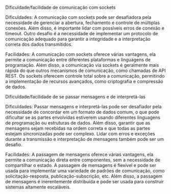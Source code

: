 
Dificuldade/facilidade de comunicação com sockets

Dificuldades: A comunicação com sockets pode ser desafiadora pela necessidade de gerenciar a abertura, fechamento e controle de múltiplas conexões. Além disso, é importante lidar com possíveis erros de conexão e timeout. Outro desafio é a necessidade de implementar um protocolo de comunicação adequado para garantir a integridade e a interpretação correta dos dados transmitidos.

Facilidades: A comunicação com sockets oferece várias vantagens, ela permite a comunicação entre diferentes plataformas e linguagens de programação. Além disso, a comunicação via sockets é geralmente mais rápida do que outros mecanismos de comunicação, como chamadas de API REST. Os sockets oferecem controle total sobre a comunicação, permitindo a implementação de recursos avançados, como criptografia e compressão de dados.


Dificuldade/facilidade de se passar mensagens e de interpretá-las

Dificuldades: Passar mensagens e interpretá-las pode ser desafiador pela necessidade de concordar em um formato de dados comum, o que pode dificultar se as partes envolvidas estiverem usando diferentes linguagens de programação ou estruturas de dados. Além disso, garantir que as mensagens sejam recebidas na ordem correta e que todas as partes estejam sincronizadas pode ser complexo. Lidar com erros e exceções durante a transmissão e interpretação de mensagens também pode ser um desafio.

Facilidades: A passagem de mensagens oferece várias vantagens, ela permite a comunicação direta entre componentes, sem a necessidade de compartilhar o estado. A passagem de mensagens é flexível e pode ser usada para implementar uma variedade de padrões de comunicação, como solicitação-resposta, publicação-subscrição, etc. Além disso, a passagem de mensagens é inerentemente distribuída e pode ser usada para construir sistemas altamente escaláveis.
